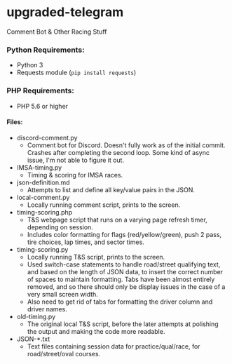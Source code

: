 # upgraded-telegram
Comment Bot &amp; Other Racing Stuff

### Python Requirements:
* Python 3
* Requests module (`pip install requests`)

### PHP Requirements:
* PHP 5.6 or higher

#### Files:
* discord-comment.py
  - Comment bot for Discord. Doesn't fully work as of the initial commit. Crashes after completing the second loop. Some kind of async issue, I'm not able to figure it out.
* IMSA-timing.py
  - Timing & scoring for IMSA races.
* json-definition.md
  - Attempts to list and define all key/value pairs in the JSON.
* local-comment.py
  - Locally running comment script, prints to the screen.
* timing-scoring.php
  - T&S webpage script that runs on a varying page refresh timer, depending on session.
  - Includes color formatting for flags (red/yellow/green), push 2 pass, tire choices, lap times, and sector times.
* timing-scoring.py
  - Locally running T&S script, prints to the screen.
  - Used switch-case statements to handle road/street qualifying text, and based on the length of JSON data, to insert the correct number of spaces to maintain formatting. Tabs have been almost entirely removed, and so there should only be display issues in the case of a very small screen width.
  - Also need to get rid of tabs for formatting the driver column and driver names.
* old-timing.py
  - The original local T&S script, before the later attempts at polishing the output and making the code more readable.
* JSON-*.txt
  - Text files containing session data for practice/qual/race, for road/street/oval courses.
